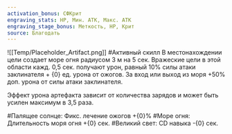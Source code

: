 ```yaml
---
activation_bonus: СФКрит
engraving_stats: HP, Мин. АТК, Макс. АТК
engraving_stage_bonus: Меткость, HP, Крит
source: Благодать
---
```

![[Temp/Placeholder_Artifact.png]]
#Активный скилл
В местонахождении цели создает море огня радиусом 3 м на 5 сек. Вражеские цели в этой области кажд. 0,5 сек. получают урон, равный 10% силы атаки заклинателя + {0} ед. урона от ожогов. За вход или выход из моря +50% доп. урона от силы атаки заклинателя. 

Эффект урона артефакта зависит от количества зарядов и может быть усилен максимум в 3,5 раза.

#Палящее солнце: 
Фикс. лечение ожогов +{0}%
#Море огня: 
Длительность моря огня +{0} сек.
#Великий свет: 
CD навыка -{0} сек.
